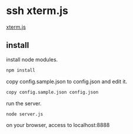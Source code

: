 # ssh xterm.js

[xterm.js](https://github.com/xtermjs/xterm.js/)

## install

install node modules.

```bash
npm install
```

copy config.sample.json to config.json and edit it.

```bash
copy config.sample.json config.json
```

run the server.

```bash
node server.js
```

on your browser, access to localhost:8888
